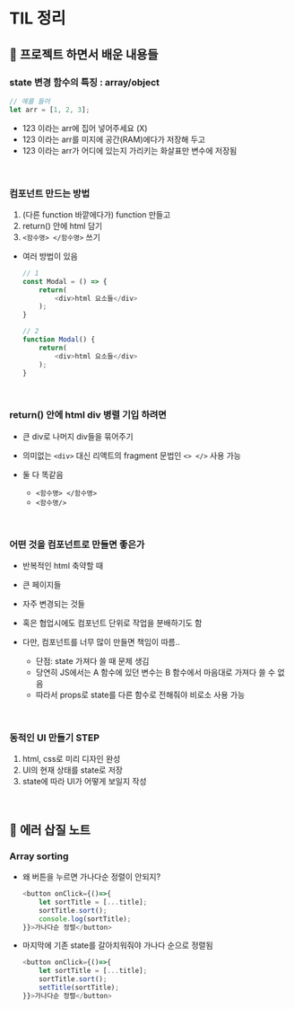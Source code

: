 # TIL 정리

## 📝 프로젝트 하면서 배운 내용들

### state 변경 함수의 특징 : array/object
  ```javascript
  // 예를 들어
  let arr = [1, 2, 3];
  ```
- 123 이라는 arr에 집어 넣어주세요 (X)
- 123 이라는 arr를 미지에 공간(RAM)에다가 저장해 두고
- 123 이라는 arr가 어디에 있는지 가리키는 화살표만 변수에 저장됨

<br/>

### 컴포넌트 만드는 방법
  1. (다른 function 바깥에다가) function 만들고 
  2. return() 안에 html 담기
  3. `<함수명> </함수명>` 쓰기

- 여러 방법이 있음
    ```javascript
    // 1
    const Modal = () => {
        return(
            <div>html 요소들</div>
        );
    }

    // 2
    function Modal() {
        return(
            <div>html 요소들</div>
        );
    }
    ```

<br/>

### return() 안에 html div 병렬 기입 하려면
  - 큰 div로 나머지 div들을 묶어주기
  - 의미없는 `<div>` 대신 리액트의 fragment 문법인 `<> </>` 사용 가능

- 둘 다 똑같음
  - `<함수명> </함수명>`
  - `<함수명/>`

<br/>

### 어떤 것을 컴포넌트로 만들면 좋은가
  - 반복적인 html 축약할 때
  - 큰 페이지들
  - 자주 변경되는 것들
  - 혹은 협업시에도 컴포넌트 단위로 작업을 분배하기도 함

- 다만, 컴포넌트를 너무 많이 만들면 책임이 따름..
  - 단점: state 가져다 쓸 때 문제 생김
  - 당연히 JS에서는 A 함수에 있던 변수는 B 함수에서 마음대로 가져다 쓸 수 없음
  - 따라서 props로 state를 다른 함수로 전해줘야 비로소 사용 가능

<br/>

### 동적인 UI 만들기 STEP
1. html, css로 미리 디자인 완성
2. UI의 현재 상태를 state로 저장
3. state에 따라 UI가 어떻게 보일지 작성

<br/>

## 📝 에러 삽질 노트

### Array sorting
- 왜 버튼을 누르면 가나다순 정렬이 안되지?
    ```javascript
    <button onClick={()=>{
        let sortTitle = [...title];
        sortTitle.sort();
        console.log(sortTitle);
    }}>가나다순 정렬</button>
    ```

- 마지막에 기존 state를 갈아치워줘야 가나다 순으로 정렬됨
    ```javascript
    <button onClick={()=>{
        let sortTitle = [...title];
        sortTitle.sort();
        setTitle(sortTitle);
    }}>가나다순 정렬</button>
    ```
